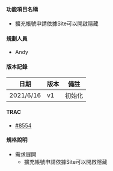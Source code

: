 #### <div id="notification">功能項目名稱</div>
  * 擴充帳號申請依據Site可以開啟隱藏

#### <div id="user">規劃人員</div>
  * Andy

#### <div id="version">版本記錄</div>
  |日期|版本|備註|
  |---|---|---|
  |2021/6/16|v1|初始化|

#### <div id="trac">TRAC</div>
  * [#8554](http://trac.uneec.com/trac/neco/ticket/8554)

#### <div id="specification">規格說明</div>
  * 需求展開
    * 擴充帳號申請依據Site可以開啟隱藏

